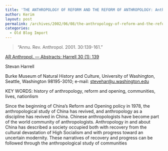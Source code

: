 ```yaml
---
title: 'THE ANTHROPOLOGY OF REFORM AND THE REFORM OF ANTHROPOLOGY: Anthropological Narratives of Recovery and Progress in China'
author: Kerim
layout: post
permalink: /archives/2002/06/08/the-anthropology-of-reform-and-the-reform-of-anthropology-anthropological-narratives-of-recovery-and-progress-in-china/
categories:
  - Old Blog Import
---
```


>   &#8220;Annu. Rev. Anthropol. 2001. 30:139-161.&#8221;


<a href="http://anthro.annualreviews.org/cgi/content/abstract/30/1/139" onclick="_gaq.push(['_trackEvent', 'outbound-article', 'http://anthro.annualreviews.org/cgi/content/abstract/30/1/139', 'AR Anthropol. &#8212; Abstracts: Harrell 30 (1): 139']);" >AR Anthropol. &#8212; Abstracts: Harrell 30 (1): 139</a>  
<!--more-->

  
Stevan Harrell  
  
Burke Museum of Natural History and Culture, University of Washington, Seattle, Washington 98195-3010; e-mail: stevehar@u.washington.edu

KEY WORDS: history of anthropology, reform and opening, communities, lives, nationlism

Since the beginning of China&#8217;s Reform and Opening policy in 1978, the anthropological study of China has revived, and anthropology as a discipline has revived in China. Chinese anthropologists have become part of the world community of anthropologists. Anthropology in and about China has described a society occupied both with recovery from the cultural devastation of High Socialism and with progress toward an uncertain modernity. These narratives of recovery and progress can be followed through the anthropological study of communities


